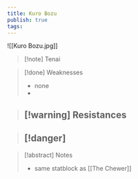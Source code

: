 ```yaml
---
title: Kuro Bozu
publish: true
tags:
---
```

![[Kuro Bozu.jpg]]
> [!note] Tenai
> <span style="font-family: 'Lucida Handwriting'; font-optical-sizing: auto; font-style: normal; word-break: break-word;"><span/>

> [!done] Weaknesses
> - none
> - 

> [!warning] Resistances
> - 

> [!danger]
> - 

> [!abstract] Notes
> - same statblock as [[The Chewer]]